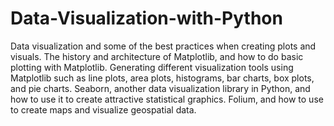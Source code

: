 # Data-Visualization-with-Python
Data visualization and some of the best practices when creating plots and visuals. The history and architecture of Matplotlib, and how to do basic plotting with Matplotlib. Generating different visualization tools using Matplotlib such as line plots, area plots, histograms, bar charts, box plots, and pie charts. Seaborn, another data visualization library in Python, and how to use it to create attractive statistical graphics. Folium, and how to use to create maps and visualize geospatial data.
